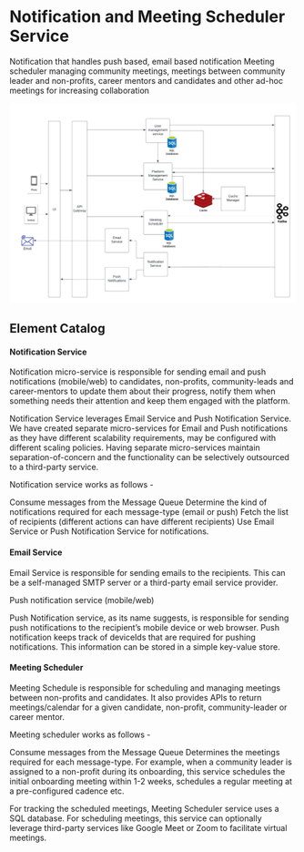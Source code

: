 # Notification and Meeting Scheduler Service
Notification that handles push based, email based notification 
Meeting scheduler managing community meetings, meetings between community leader and non-profits, career mentors and candidates and other ad-hoc meetings for increasing collaboration 

![Notification and Meeting Scheduler Architecture](../images/notification-and-meeting-scheduler.jpeg)

## Element Catalog 

#### Notification Service
Notification micro-service is responsible for sending email and push notifications (mobile/web) to candidates, non-profits, community-leads and career-mentors to update them about their progress, notify them when something needs their attention and keep them engaged with the platform.

Notification Service leverages Email Service and Push Notification Service. We have created separate micro-services for Email and Push notifications as they have different scalability requirements, may be configured with different scaling policies. Having separate micro-services maintain separation-of-concern and the functionality can be selectively outsourced to a third-party service.

Notification service works as follows -

Consume messages from the Message Queue
Determine the kind of notifications required for each message-type (email or push)
Fetch the list of recipients (different actions can have different recipients)
Use Email Service or Push Notification Service for notifications.


#### Email Service

Email Service is responsible for sending emails to the recipients. This can be a self-managed SMTP server or a third-party email service provider.

Push notification service (mobile/web)

Push Notification service, as its name suggests, is responsible for sending push notifications to the recipient’s mobile device or web browser.
Push notification keeps track of deviceIds that are required for pushing notifications. This information can be stored in a simple key-value store.



#### Meeting Scheduler
Meeting Schedule is responsible for scheduling and managing meetings between non-profits and candidates. It also provides APIs to return meetings/calendar for a given candidate, non-profit, community-leader or career mentor.

Meeting scheduler works as follows -

Consume messages from the Message Queue
Determines the meetings required for each message-type. For example, when a community leader is assigned to a non-profit during its onboarding, this service schedules the initial onboarding meeting within 1-2 weeks, schedules a regular meeting at a pre-configured cadence etc.

For tracking the scheduled meetings, Meeting Scheduler service uses a SQL database. For scheduling meetings, this service can optionally leverage third-party services like Google Meet or Zoom to facilitate virtual meetings.
